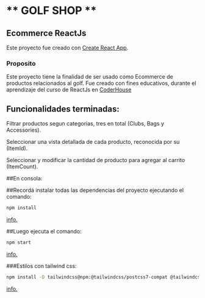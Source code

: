 # ** GOLF SHOP **

## Ecommerce ReactJs 

Este proyecto fue creado con [Create React App](https://github.com/facebook/create-react-app).

### Proposito
  Este proyecto tiene la finalidad de ser usado como Ecommerce de productos relacionados al golf.
  Fue creado con fines educativos, durante el aprendizaje del curso de ReactJs en [CoderHouse](https://www.coderhouse.com/)

##  Funcionalidades terminadas:

Filtrar productos segun categorias, tres en total (Clubs, Bags y Accessories).

Seleccionar una vista detallada de cada producto, reconocida por su (ItemId).

Seleccionar y modificar la cantidad de producto para agregar al carrito (ItemCount).


##En consola:

##Recordá instalar todas las dependencias del proyecto ejecutando el comando: 
```sh
npm install
```
  [info.](https://docs.npmjs.com/cli/v7/commands/npm-install)

##Luego ejecuta el comando: 
```sh
npm start 
```
[info.](https://docs.npmjs.com/cli/v7/commands/npm-start)

###Estilos con tailwind css:
```sh
npm install -D tailwindcss@npm:@tailwindcss/postcss7-compat @tailwindcss/postcss7-compat postcss@^7 autoprefixer@^9 
```
[info.](https://tailwindcss.com/docs/guides/create-react-app)
